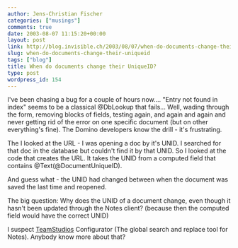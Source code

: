 ```yaml
---
author: Jens-Christian Fischer
categories: ["musings"]
comments: true
date: 2003-08-07 11:15:20+00:00
layout: post
link: http://blog.invisible.ch/2003/08/07/when-do-documents-change-their-uniqueid/
slug: when-do-documents-change-their-uniqueid
tags: ["blog"]
title: When do documents change their UniqueID?
type: post
wordpress_id: 154
---
```


I've been chasing a bug for a couple of hours now.... "Entry not found in index" seems to be a classical @DbLookup that fails... Well, wading through the form, removing blocks of fields, testing again, and again and again and never getting rid of the error on one specific document (but on other everything's fine). The Domino developers know the drill - it's frustrating.

The I looked at the URL - I was opening a doc by it's UNID. I searched for that doc in the database but couldn't find it by that UNID. So I looked at the code that creates the URL. It takes the UNID from a computed field that contains @Text(@DocumentUniqueID).

And guess what - the UNID had changed between when the document was saved the last time and reopened.

The big question: Why does the UNID of a document change, even though it hasn't been updated through the Notes client? (because then the computed field would have the correct UNID)

I suspect [TeamStudios](http://www.teamstudio.com) Configurator (The global search and replace tool for Notes). Anybody know more about that?

